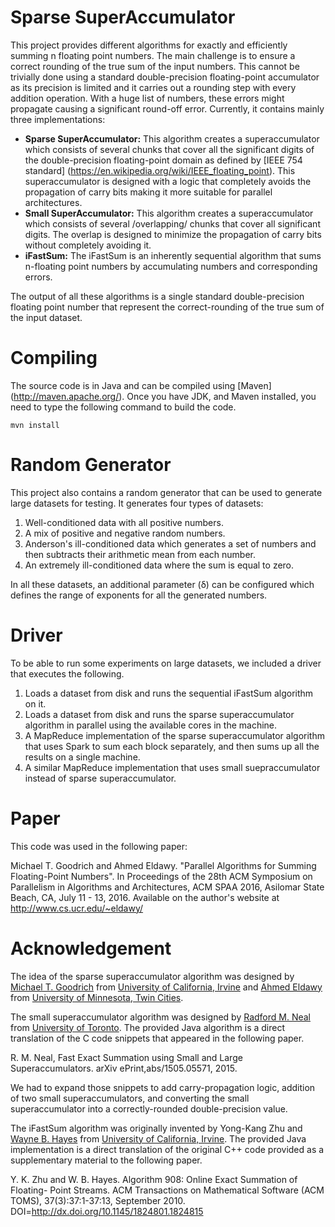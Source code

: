 Sparse SuperAccumulator
=======================

This project provides different algorithms for exactly and efficiently
summing n floating point numbers. The main challenge is to ensure a correct
rounding of the true sum of the input numbers. This cannot be trivially done
using a standard double-precision floating-point accumulator as its precision
is limited and it carries out a rounding step with every addition operation.
With a huge list of numbers, these errors might propagate causing a significant
round-off error. Currently, it contains mainly three implementations:

+ **Sparse SuperAccumulator:**
  This algorithm creates a superaccumulator which consists of several chunks
  that cover all the significant digits of the double-precision floating-point
  domain as defined by [IEEE 754 standard]
  (https://en.wikipedia.org/wiki/IEEE_floating_point).
  This superaccumulator is designed with a logic that completely avoids the
  propagation of carry bits making it more suitable for parallel architectures.
+ **Small SuperAccumulator:**
  This algorithm creates a superaccumulator which consists of several
  /overlapping/ chunks that cover all significant digits. The overlap is
  designed to minimize the propagation of carry bits without completely
  avoiding it.
+ **iFastSum:**
  The iFastSum is an inherently sequential algorithm that sums n-floating point
  numbers by accumulating numbers and corresponding errors.

The output of all these algorithms is a single standard double-precision
floating point number that represent the correct-rounding of the true sum of
the input dataset.

Compiling
=========

The source code is in Java and can be compiled using [Maven]
(http://maven.apache.org/). Once you have JDK, and Maven installed, you need
to type the following command to build the code.

    mvn install

Random Generator
================

This project also contains a random generator that can be used to generate
large datasets for testing. It generates four types of datasets:

1. Well-conditioned data with all positive numbers.
2. A mix of positive and negative random numbers.
3. Anderson's ill-conditioned data which generates a set of numbers and then
   subtracts their arithmetic mean from each number.
4. An extremely ill-conditioned data where the sum is equal to zero.

In all these datasets, an additional parameter (&#x3B4;) can be configured which
defines the range of exponents for all the generated numbers.

Driver
======

To be able to run some experiments on large datasets, we included a driver that
executes the following.

1. Loads a dataset from disk and runs the sequential iFastSum algorithm on it.
2. Loads a dataset from disk and runs the sparse superaccumulator algorithm in
   parallel using the available cores in the machine.
3. A MapReduce implementation of the sparse superaccumulator algorithm that
   uses Spark to sum each block separately, and then sums up all the results
   on a single machine.
4. A similar MapReduce implementation that uses small suepraccumulator instead
   of sparse superaccumulator.

Paper
=====

This code was used in the following paper:

Michael T. Goodrich and Ahmed Eldawy. "Parallel Algorithms for Summing Floating-Point Numbers". In Proceedings of the 28th ACM Symposium on Parallelism in Algorithms and Architectures, ACM SPAA 2016, Asilomar State Beach, CA, July 11 - 13, 2016.
Available on the author's website at
http://www.cs.ucr.edu/~eldawy/

Acknowledgement
===============

The idea of the sparse superaccumulator algorithm was designed by
[Michael T. Goodrich](http://www.ics.uci.edu/~goodrich/) from
[University of California, Irvine](http://www.uci.edu/) and
[Ahmed Eldawy](http://www-users.cs.umn.edu/~eldawy/) from
[University of Minnesota, Twin Cities](http://twin-cities.umn.edu/).

The small superaccumulator algorithm was designed by
[Radford M. Neal](http://www.cs.toronto.edu/~radford/) from
[University of Toronto](http://www.utoronto.ca/). The provided Java algorithm
is a direct translation of the C code snippets that appeared in the following
paper.

R. M. Neal, Fast Exact Summation using Small and Large Superaccumulators.
arXiv ePrint,abs/1505.05571, 2015.

We had to expand those snippets to add carry-propagation logic, addition of
two small superaccumulators, and converting the small superaccumulator into
a correctly-rounded double-precision value.

The iFastSum algorithm was originally invented by Yong-Kang Zhu and
[Wayne B. Hayes](http://www.ics.uci.edu/~wayne)
from [University of California, Irvine](http://www.uci.edu/).
The provided Java implementation is a direct translation of the original
C++ code provided as a supplementary material to the following paper.

Y. K. Zhu and W. B. Hayes. Algorithm 908: Online Exact Summation of Floating-
Point Streams. ACM Transactions on Mathematical Software (ACM TOMS),
37(3):37:1-37:13, September 2010.
DOI=http://dx.doi.org/10.1145/1824801.1824815
